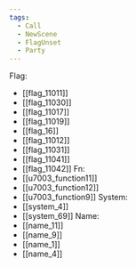 ```yaml
---
tags:
  - Call
  - NewScene
  - FlagUnset
  - Party
---
```

Flag:
- [[flag_11011]]
- [[flag_11030]]
- [[flag_11017]]
- [[flag_11019]]
- [[flag_16]]
- [[flag_11012]]
- [[flag_11031]]
- [[flag_11041]]
- [[flag_11042]]
Fn:
- [[u7003_function11]]
- [[u7003_function12]]
- [[u7003_function9]]
System:
- [[system_4]]
- [[system_69]]
Name:
- [[name_11]]
- [[name_9]]
- [[name_1]]
- [[name_4]]
